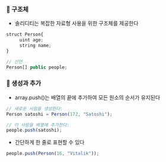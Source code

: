 ### 📌 구조체
+ 솔리디티는 복잡한 자료형 사용을 위한 구조체를 제공한다

``` JavaScript
struct Person{
	 uint age;
	 string name;
}

// 선언
Person[] public people;
```


### 📌 생성과 추가
+ array.push()는 배열의 끝에 추가하여 모든 원소의 순서가 유지된다
``` JavaScript
// 새로운 사람을 생성한다:
Person satoshi = Person(172, "Satoshi");

// 이 사람을 배열에 추가한다: 
people.push(satoshi);
```

+ 간단하게 한 줄로 표현할 수 있다
``` JavaScript
people.push(Person(16, "Vitalik"));
```
